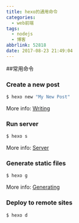 ```yaml
---
title: hexo的通用命令
categories:
  - web前端
tags:
  - nodejs
  - 博客
abbrlink: 52818
date: 2017-08-23 21:49:04
---
```


##常用命令

### Create a new post

``` bash
$ hexo new "My New Post"
```

More info: [Writing](https://hexo.io/docs/writing.html)

### Run server

``` bash
$ hexo s
```

More info: [Server](https://hexo.io/docs/server.html)

### Generate static files

``` bash
$ hexo g
```

More info: [Generating](https://hexo.io/docs/generating.html)

### Deploy to remote sites

``` bash
$ hexo d
```

